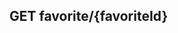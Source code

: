 ##  GET favorite/{favoriteId}

<api-endpoint openapi-path="../../api/backend_flashpomo-openapi.yaml" method="GET" endpoint="/favorite/{favoriteId}"/>